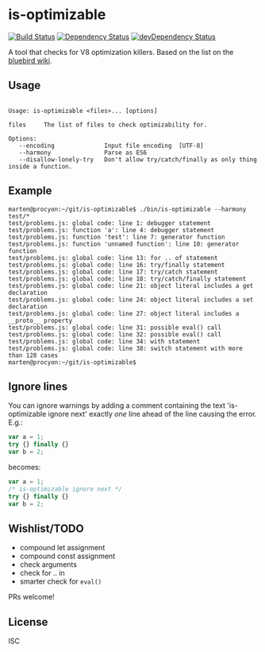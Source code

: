 is-optimizable
==============

[![Build Status](https://travis-ci.org/marten-de-vries/is-optimizable.svg?branch=master)](https://travis-ci.org/marten-de-vries/is-optimizable)
[![Dependency Status](https://david-dm.org/marten-de-vries/is-optimizable.svg)](https://david-dm.org/marten-de-vries/is-optimizable)
[![devDependency Status](https://david-dm.org/marten-de-vries/is-optimizable/dev-status.svg)](https://david-dm.org/marten-de-vries/is-optimizable#info=devDependencies)

A tool that checks for V8 optimization killers. Based on the list on the
[bluebird wiki][].

[bluebird wiki]: https://github.com/petkaantonov/bluebird/wiki/Optimization-killers

Usage
-----

```

Usage: is-optimizable <files>... [options]

files     The list of files to check optimizability for.

Options:
   --encoding              Input file encoding  [UTF-8]
   --harmony               Parse as ES6
   --disallow-lonely-try   Don't allow try/catch/finally as only thing inside a function.

```

Example
-------

```
marten@procyon:~/git/is-optimizable$ ./bin/is-optimizable --harmony test/*
test/problems.js: global code: line 1: debugger statement
test/problems.js: function 'a': line 4: debugger statement
test/problems.js: function 'test': line 7: generator function
test/problems.js: function 'unnamed function': line 10: generator function
test/problems.js: global code: line 13: for .. of statement
test/problems.js: global code: line 16: try/finally statement
test/problems.js: global code: line 17: try/catch statement
test/problems.js: global code: line 18: try/catch/finally statement
test/problems.js: global code: line 21: object literal includes a get declaration
test/problems.js: global code: line 24: object literal includes a set declaration
test/problems.js: global code: line 27: object literal includes a __proto__ property
test/problems.js: global code: line 31: possible eval() call
test/problems.js: global code: line 32: possible eval() call
test/problems.js: global code: line 34: with statement
test/problems.js: global code: line 38: switch statement with more than 128 cases
marten@procyon:~/git/is-optimizable$ 
```

Ignore lines
------------

You can ignore warnings by adding a comment containing the text 
'is-optimizable ignore next' exactly *one* line ahead of the line
causing the error. E.g.:

```javascript
var a = 1;
try {} finally {}
var b = 2;
```

becomes:

```javascript
var a = 1;
/* is-optimizable ignore next */
try {} finally {}
var b = 2;
```

Wishlist/TODO
-------------

- compound let assignment
- compound const assignment
- check arguments
- check for .. in
- smarter check for ``eval()``

PRs welcome!

License
-------

ISC
